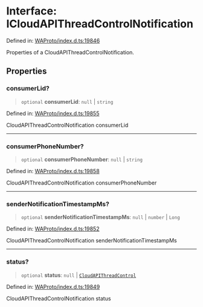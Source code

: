 # Interface: ICloudAPIThreadControlNotification

Defined in: [WAProto/index.d.ts:19846](https://github.com/Fokusdotid/Baileys/blob/db1d3e5f41e9eede5877460f9adbb0224021575c/WAProto/index.d.ts#L19846)

Properties of a CloudAPIThreadControlNotification.

## Properties

### consumerLid?

> `optional` **consumerLid**: `null` \| `string`

Defined in: [WAProto/index.d.ts:19855](https://github.com/Fokusdotid/Baileys/blob/db1d3e5f41e9eede5877460f9adbb0224021575c/WAProto/index.d.ts#L19855)

CloudAPIThreadControlNotification consumerLid

***

### consumerPhoneNumber?

> `optional` **consumerPhoneNumber**: `null` \| `string`

Defined in: [WAProto/index.d.ts:19858](https://github.com/Fokusdotid/Baileys/blob/db1d3e5f41e9eede5877460f9adbb0224021575c/WAProto/index.d.ts#L19858)

CloudAPIThreadControlNotification consumerPhoneNumber

***

### senderNotificationTimestampMs?

> `optional` **senderNotificationTimestampMs**: `null` \| `number` \| `Long`

Defined in: [WAProto/index.d.ts:19852](https://github.com/Fokusdotid/Baileys/blob/db1d3e5f41e9eede5877460f9adbb0224021575c/WAProto/index.d.ts#L19852)

CloudAPIThreadControlNotification senderNotificationTimestampMs

***

### status?

> `optional` **status**: `null` \| [`CloudAPIThreadControl`](../namespaces/CloudAPIThreadControlNotification/enumerations/CloudAPIThreadControl.md)

Defined in: [WAProto/index.d.ts:19849](https://github.com/Fokusdotid/Baileys/blob/db1d3e5f41e9eede5877460f9adbb0224021575c/WAProto/index.d.ts#L19849)

CloudAPIThreadControlNotification status

